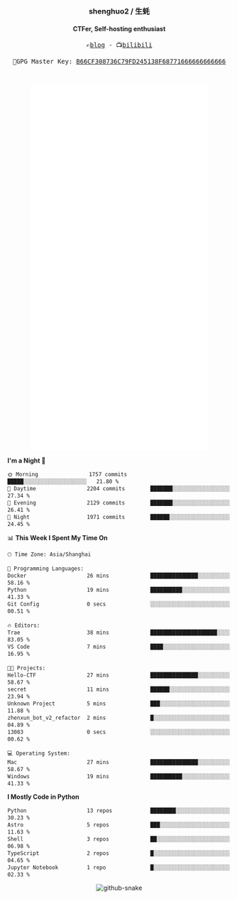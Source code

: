 <h3 align="center"> shenghuo2 / 生蚝 </h3>
<h4 align="center" >CTFer, Self-hosting enthusiast</h3>


<p align="center">
  <samp>
    ✍️<a href="https://blog.shenghuo2.top/">blog</a> -
    📺<a href="https://space.bilibili.com/85894935">bilibili</a>
  </samp>
</p>
<p align="center">
  <samp>
     🔐GPG Master Key: <a align="center" href="https://github.com/shenghuo2.gpg">B66CF308736C79FD245138F68771666666666666</a>
  </samp>
</p>
<br>
<p align="center">
  <a href="https://github.com/shenghuo2">
    <img width="400" align="top" src="https://github.com/shenghuo2/shenghuo2/blob/main/metrics.left.svg" />
  </a>
  <a href="https://github.com/shenghuo2">
    <img width="400" align="top" src="https://github.com/shenghuo2/shenghuo2/blob/main/metrics.right.svg" />
  </a>
</p>


<!--START_SECTION:waka-->
**I'm a Night 🦉** 

```text
🌞 Morning                1757 commits        █████░░░░░░░░░░░░░░░░░░░░   21.80 % 
🌆 Daytime                2204 commits        ███████░░░░░░░░░░░░░░░░░░   27.34 % 
🌃 Evening                2129 commits        ███████░░░░░░░░░░░░░░░░░░   26.41 % 
🌙 Night                  1971 commits        ██████░░░░░░░░░░░░░░░░░░░   24.45 % 
```


📊 **This Week I Spent My Time On** 

```text
🕑︎ Time Zone: Asia/Shanghai

💬 Programming Languages: 
Docker                   26 mins             ███████████████░░░░░░░░░░   58.16 % 
Python                   19 mins             ██████████░░░░░░░░░░░░░░░   41.33 % 
Git Config               0 secs              ░░░░░░░░░░░░░░░░░░░░░░░░░   00.51 % 

🔥 Editors: 
Trae                     38 mins             █████████████████████░░░░   83.05 % 
VS Code                  7 mins              ████░░░░░░░░░░░░░░░░░░░░░   16.95 % 

🐱‍💻 Projects: 
Hello-CTF                27 mins             ███████████████░░░░░░░░░░   58.67 % 
secret                   11 mins             ██████░░░░░░░░░░░░░░░░░░░   23.94 % 
Unknown Project          5 mins              ███░░░░░░░░░░░░░░░░░░░░░░   11.88 % 
zhenxun_bot_v2_refactor  2 mins              █░░░░░░░░░░░░░░░░░░░░░░░░   04.89 % 
13083                    0 secs              ░░░░░░░░░░░░░░░░░░░░░░░░░   00.62 % 

💻 Operating System: 
Mac                      27 mins             ███████████████░░░░░░░░░░   58.67 % 
Windows                  19 mins             ██████████░░░░░░░░░░░░░░░   41.33 % 
```

**I Mostly Code in Python** 

```text
Python                   13 repos            ████████░░░░░░░░░░░░░░░░░   30.23 % 
Astro                    5 repos             ███░░░░░░░░░░░░░░░░░░░░░░   11.63 % 
Shell                    3 repos             ██░░░░░░░░░░░░░░░░░░░░░░░   06.98 % 
TypeScript               2 repos             █░░░░░░░░░░░░░░░░░░░░░░░░   04.65 % 
Jupyter Notebook         1 repo              █░░░░░░░░░░░░░░░░░░░░░░░░   02.33 % 
```




<!--END_SECTION:waka-->


<div align="center">
  <picture>
    <source media="(prefers-color-scheme: dark)" srcset="https://gist.githubusercontent.com/shenghuo2/bfce20b14ab0484cef03bae6e60e0b3a/raw/github-snake-dark.svg" />
    <source media="(prefers-color-scheme: light)" srcset="https://gist.githubusercontent.com/shenghuo2/bfce20b14ab0484cef03bae6e60e0b3a/raw/github-snake.svg" />
    <img alt="github-snake" src="https://gist.githubusercontent.com/shenghuo2/bfce20b14ab0484cef03bae6e60e0b3a/raw/github-snake.svg" />
  </picture>
</div>

<!--
**shenghuo2/shenghuo2** is a ✨ _special_ ✨ repository because its `README.md` (this file) appears on your GitHub profile.

Here are some ideas to get you started:

- 🔭 I’m currently working on ...
- 🌱 I’m currently learning ...
- 👯 I’m looking to collaborate on ...
- 🤔 I’m looking for help with ...
- 💬 Ask me about ...
- 📫 How to reach me: ...
- 😄 Pronouns: ...
- ⚡ Fun fact: ...
-->
